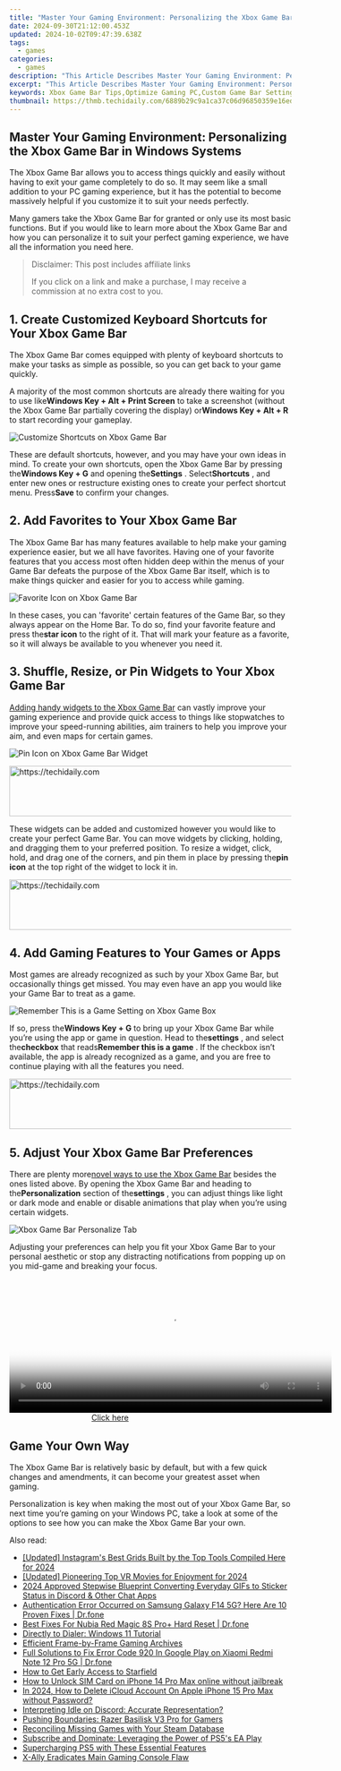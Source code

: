 ```yaml
---
title: "Master Your Gaming Environment: Personalizing the Xbox Game Bar in Windows Systems"
date: 2024-09-30T21:12:00.453Z
updated: 2024-10-02T09:47:39.638Z
tags:
  - games
categories:
  - games
description: "This Article Describes Master Your Gaming Environment: Personalizing the Xbox Game Bar in Windows Systems"
excerpt: "This Article Describes Master Your Gaming Environment: Personalizing the Xbox Game Bar in Windows Systems"
keywords: Xbox Game Bar Tips,Optimize Gaming PC,Custom Game Bar Settings,Enhance Xbox Experience,Personalized Windows Features,Improve Console Integration,Streamline Game Interface
thumbnail: https://thmb.techidaily.com/6889b29c9a1ca37c06d96850359e16ed975462ec122694d578843a25c7f44c71.jpg
---
```


## Master Your Gaming Environment: Personalizing the Xbox Game Bar in Windows Systems

 The Xbox Game Bar allows you to access things quickly and easily without having to exit your game completely to do so. It may seem like a small addition to your PC gaming experience, but it has the potential to become massively helpful if you customize it to suit your needs perfectly.

 Many gamers take the Xbox Game Bar for granted or only use its most basic functions. But if you would like to learn more about the Xbox Game Bar and how you can personalize it to suit your perfect gaming experience, we have all the information you need here.

>  Disclaimer: This post includes affiliate links
>
>  If you click on a link and make a purchase, I may receive a commission at no extra cost to you.
>

## 1\. Create Customized Keyboard Shortcuts for Your Xbox Game Bar

 The Xbox Game Bar comes equipped with plenty of keyboard shortcuts to make your tasks as simple as possible, so you can get back to your game quickly.

 A majority of the most common shortcuts are already there waiting for you to use like**Windows Key + Alt + Print Screen** to take a screenshot (without the Xbox Game Bar partially covering the display) or**Windows Key + Alt + R** to start recording your gameplay.

![Customize Shortcuts on Xbox Game Bar](https://static1.makeuseofimages.com/wordpress/wp-content/uploads/2023/09/customize-shortcuts-on-xbox-game-bar.jpg)

 These are default shortcuts, however, and you may have your own ideas in mind. To create your own shortcuts, open the Xbox Game Bar by pressing the**Windows Key + G** and opening the**Settings** . Select**Shortcuts** , and enter new ones or restructure existing ones to create your perfect shortcut menu. Press**Save** to confirm your changes.

## 2\. Add Favorites to Your Xbox Game Bar

 The Xbox Game Bar has many features available to help make your gaming experience easier, but we all have favorites. Having one of your favorite features that you access most often hidden deep within the menus of your Game Bar defeats the purpose of the Xbox Game Bar itself, which is to make things quicker and easier for you to access while gaming.

![Favorite Icon on Xbox Game Bar](https://static1.makeuseofimages.com/wordpress/wp-content/uploads/2023/09/favorite-icon-on-xbox-game-bar.jpg)

 In these cases, you can 'favorite' certain features of the Game Bar, so they always appear on the Home Bar. To do so, find your favorite feature and press the**star icon** to the right of it. That will mark your feature as a favorite, so it will always be available to you whenever you need it.

## 3\. Shuffle, Resize, or Pin Widgets to Your Xbox Game Bar

[Adding handy widgets to the Xbox Game Bar](https://www.makeuseof.com/windows-game-bar-add-widgets/) can vastly improve your gaming experience and provide quick access to things like stopwatches to improve your speed-running abilities, aim trainers to help you improve your aim, and even maps for certain games.

![Pin Icon on Xbox Game Bar Widget](https://static1.makeuseofimages.com/wordpress/wp-content/uploads/2023/09/pin-icon-on-xbox-game-bar-widget.jpg)

<!-- affiliate ads begin -->
<a href="https://appsumo.8odi.net/c/5597632/2068408/7443" target="_top" id="2068408">
  <img src="//a.impactradius-go.com/display-ad/7443-2068408" border="0" alt="https://techidaily.com" width="728" height="90"/>
</a>
<img height="0" width="0" src="https://appsumo.8odi.net/i/5597632/2068408/7443" style="position:absolute;visibility:hidden;" border="0" />
<!-- affiliate ads end -->

 These widgets can be added and customized however you would like to create your perfect Game Bar. You can move widgets by clicking, holding, and dragging them to your preferred position. To resize a widget, click, hold, and drag one of the corners, and pin them in place by pressing the**pin icon** at the top right of the widget to lock it in.

<!-- affiliate ads begin -->
<a href="https://appsumo.8odi.net/c/5597632/2105866/7443" target="_top" id="2105866">
  <img src="//a.impactradius-go.com/display-ad/7443-2105866" border="0" alt="https://techidaily.com" width="728" height="90"/>
</a>
<img height="0" width="0" src="https://appsumo.8odi.net/i/5597632/2105866/7443" style="position:absolute;visibility:hidden;" border="0" />
<!-- affiliate ads end -->

## 4\. Add Gaming Features to Your Games or Apps

 Most games are already recognized as such by your Xbox Game Bar, but occasionally things get missed. You may even have an app you would like your Game Bar to treat as a game.

![Remember This is a Game Setting on Xbox Game Box](https://static1.makeuseofimages.com/wordpress/wp-content/uploads/2023/09/remember-this-is-a-game-setting-on-xbox-game-box.jpg)

 If so, press the**Windows Key + G** to bring up your Xbox Game Bar while you’re using the app or game in question. Head to the**settings** , and select the**checkbox** that reads**Remember this is a game** . If the checkbox isn’t available, the app is already recognized as a game, and you are free to continue playing with all the features you need.

<!-- affiliate ads begin -->
<a href="https://appsumo.8odi.net/c/5597632/2144275/7443" target="_top" id="2144275">
  <img src="//a.impactradius-go.com/display-ad/7443-2144275" border="0" alt="https://techidaily.com" width="728" height="90"/>
</a>
<img height="0" width="0" src="https://appsumo.8odi.net/i/5597632/2144275/7443" style="position:absolute;visibility:hidden;" border="0" />
<!-- affiliate ads end -->

## 5\. Adjust Your Xbox Game Bar Preferences

 There are plenty more[novel ways to use the Xbox Game Bar](https://www.makeuseof.com/tag/ways-to-use-windows-10-game-bar/) besides the ones listed above. By opening the Xbox Game Bar and heading to the**Personalization** section of the**settings** , you can adjust things like light or dark mode and enable or disable animations that play when you’re using certain widgets.

![Xbox Game Bar Personalize Tab](https://static1.makeuseofimages.com/wordpress/wp-content/uploads/2023/09/xbox-game-bar-personalize-tab.jpg)

 Adjusting your preferences can help you fit your Xbox Game Bar to your personal aesthetic or stop any distracting notifications from popping up on you mid-game and breaking your focus.

<!-- affiliate ads begin -->
<span id="1983551">
					<video width="576" height="240" style="cursor:pointer"
           poster="//a.impactradius-go.com/display-clicktoplayimage/1983551.png"
           onclick="if(!this.playClicked){this.play();this.setAttribute('controls',true);this.playClicked=true;}">
	   <source src="//a.impactradius-go.com/display-ad/22993-1983551">
	   <img src="//a.impactradius-go.com/display-clicktoplayimage/1983551.png" style="border: none; height: 100%; width: 100%; object-fit: contain">
	</video>
	<div style="width:360px;text-align:center"><a href="javascript:window.open(decodeURIComponent('https%3A%2F%2Fhomestyler.sjv.io%2Fc%2F5597632%2F1983551%2F22993'), '_blank');void(0);">Click here</a></div>
</span>
<img height="0" width="0" src="https://imp.pxf.io/i/5597632/1983551/22993" style="position:absolute;visibility:hidden;" border="0" />
<!-- affiliate ads end -->

## Game Your Own Way

 The Xbox Game Bar is relatively basic by default, but with a few quick changes and amendments, it can become your greatest asset when gaming.

 Personalization is key when making the most out of your Xbox Game Bar, so next time you’re gaming on your Windows PC, take a look at some of the options to see how you can make the Xbox Game Bar your own.

<ins class="adsbygoogle"
     style="display:block"
     data-ad-format="autorelaxed"
     data-ad-client="ca-pub-7571918770474297"
     data-ad-slot="1223367746"></ins>

<ins class="adsbygoogle"
     style="display:block"
     data-ad-client="ca-pub-7571918770474297"
     data-ad-slot="8358498916"
     data-ad-format="auto"
     data-full-width-responsive="true"></ins>

<span class="atpl-alsoreadstyle">Also read:</span>
<div><ul>
<li><a href="https://instagram-videos.techidaily.com/updated-instagrams-best-grids-built-by-the-top-tools-compiled-here-for-2024/"><u>[Updated] Instagram's Best Grids Built by the Top Tools Compiled Here for 2024</u></a></li>
<li><a href="https://fox-http.techidaily.com/updated-pioneering-top-vr-movies-for-enjoyment-for-2024/"><u>[Updated] Pioneering Top VR Movies for Enjoyment for 2024</u></a></li>
<li><a href="https://extra-approaches.techidaily.com/2024-approved-stepwise-blueprint-converting-everyday-gifs-to-sticker-status-in-discord-and-other-chat-apps/"><u>2024 Approved Stepwise Blueprint Converting Everyday GIFs to Sticker Status in Discord & Other Chat Apps</u></a></li>
<li><a href="https://howto.techidaily.com/authentication-error-occurred-on-samsung-galaxy-f14-5g-here-are-10-proven-fixes-drfone-by-drfone-fix-android-problems-fix-android-problems/"><u>Authentication Error Occurred on Samsung Galaxy F14 5G? Here Are 10 Proven Fixes | Dr.fone</u></a></li>
<li><a href="https://techidaily.com/best-fixes-for-nubia-red-magic-8s-proplus-hard-reset-drfone-by-drfone-reset-android-reset-android/"><u>Best Fixes For Nubia Red Magic 8S Pro+ Hard Reset | Dr.fone</u></a></li>
<li><a href="https://win11.techidaily.com/directly-to-dialer-windows-11-tutorial/"><u>Directly to Dialer: Windows 11 Tutorial</u></a></li>
<li><a href="https://games-able.techidaily.com/efficient-frame-by-frame-gaming-archives/"><u>Efficient Frame-by-Frame Gaming Archives</u></a></li>
<li><a href="https://howto.techidaily.com/full-solutions-to-fix-error-code-920-in-google-play-on-xiaomi-redmi-note-12-pro-5g-drfone-by-drfone-fix-android-problems-fix-android-problems/"><u>Full Solutions to Fix Error Code 920 In Google Play on Xiaomi Redmi Note 12 Pro 5G | Dr.fone</u></a></li>
<li><a href="https://games-able.techidaily.com/how-to-get-early-access-to-starfield/"><u>How to Get Early Access to Starfield</u></a></li>
<li><a href="https://sim-unlock.techidaily.com/how-to-unlock-sim-card-on-iphone-14-pro-max-online-without-jailbreak-by-drfone-ios/"><u>How to Unlock SIM Card on iPhone 14 Pro Max online without jailbreak</u></a></li>
<li><a href="https://apple-account.techidaily.com/in-2024-how-to-delete-icloud-account-on-apple-iphone-15-pro-max-without-password-by-drfone-ios/"><u>In 2024, How to Delete iCloud Account On Apple iPhone 15 Pro Max without Password?</u></a></li>
<li><a href="https://games-able.techidaily.com/interpreting-idle-on-discord-accurate-representation/"><u>Interpreting Idle on Discord: Accurate Representation?</u></a></li>
<li><a href="https://games-able.techidaily.com/pushing-boundaries-razer-basilisk-v3-pro-for-gamers/"><u>Pushing Boundaries: Razer Basilisk V3 Pro for Gamers</u></a></li>
<li><a href="https://games-able.techidaily.com/reconciling-missing-games-with-your-steam-database/"><u>Reconciling Missing Games with Your Steam Database</u></a></li>
<li><a href="https://games-able.techidaily.com/subscribe-and-dominate-leveraging-the-power-of-ps5s-ea-play/"><u>Subscribe and Dominate: Leveraging the Power of PS5's EA Play</u></a></li>
<li><a href="https://games-able.techidaily.com/supercharging-ps5-with-these-essential-features/"><u>Supercharging PS5 with These Essential Features</u></a></li>
<li><a href="https://games-able.techidaily.com/x-ally-eradicates-main-gaming-console-flaw/"><u>X-Ally Eradicates Main Gaming Console Flaw</u></a></li>
</ul></div>

